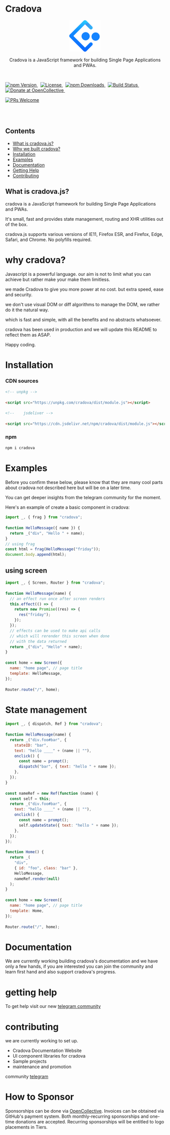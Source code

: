 # Cradova

<center>
<img src="cradova.png" width="100px">

Cradova is a JavaScript framework for building Single Page Applications and PWAs.

</center>
<br>
<p>
	<a href="https://www.npmjs.com/package/cradova">
		<img src="https://img.shields.io/npm/v/cradova.svg" alt="npm Version" />
	</a>&nbsp;
	<a href="https://github.com/cradova/cradova.js/blob/next/LICENSE">
		<img src="https://img.shields.io/npm/l/cradova.svg" alt="License" />
	</a>&nbsp;
	<a href="https://www.npmjs.com/package/cradova">
		<img src="https://img.shields.io/npm/dm/cradova.svg" alt="npm Downloads">
	</a>&nbsp;
	<a href="https://www.npmjs.com/package/cradova">
		<img src="https://img.shields.io/travis/cradova/cradova.js/next.svg?colorB=brightgreen" alt="Build Status">
	</a>
    &nbsp;
	<a href="https://opencollective.com/cradova">
		<img src="https://img.shields.io/opencollective/all/cradova.svg?colorB=brightgreen" alt="Donate at OpenCollective">
	</a>&nbsp;
	
</p>

[![PRs Welcome](https://img.shields.io/badge/PRs-welcome-brightgreen.svg)](https://github.com/cradova/cradova.js/blob/next/contributing.md)

  <br>
  <br>
  
## Contents

- [What is cradova.js?](#what-is-cradova?)
- [Why we built cradova?](#the-?)
- [Installation](#installation)
- [Examples](#examples)
- [Documentation](#documentation)
- [Getting Help](#getting-help)
- [Contributing](#contributing)

## What is cradova.js?

cradova is a JavaScript framework for building Single Page Applications and PWAs.

It's small, fast and provides state management, routing and XHR utilities out of the box.

cradova.js supports various versions of IE11, Firefox ESR, and Firefox,
Edge, Safari, and Chrome. No polyfills required.

# why cradova?

Javascript is a powerful language.
our aim is not to limit what you can achieve but rather make your make them limitless.

we made Cradova to give you more power at no cost.
but extra speed, ease and security.

we don't use visual DOM or diff algorithms to manage the DOM, we rather do it the natural way.

which is fast and simple, with all the benefits and no abstracts whatsoever.

cradova has been used in production and we will update this README to reflect them as ASAP.

Happy coding.

# Installation

### CDN sources

```html
<!-- unpkg -->

<script src="https://unpkg.com/cradova/dist/module.js"></script>

<!--    jsdeliver -->

<script src="https://cdn.jsdelivr.net/npm/cradova/dist/module.js"></script>
```

### npm

```bash
npm i cradova
```

# Examples

Before you confirm these below, please know that they are many cool parts about cradova not described here but will be on a later time.

You can get deeper insights from the telegram community for the moment.

Here's an example of create a basic component in cradova:

```js
import _, { frag } from "cradova";

function HelloMessage({ name }) {
  return _("div", "Hello " + name);
}
// using frag
const html = frag(HelloMessage("friday"));
document.body.append(html);
```

## using screen

```js
import _, { Screen, Router } from "cradova";

function HelloMessage(name) {
  // an effect run once after screen renders
  this.effect(() => {
    return new Promise((res) => {
      res("friday");
    });
  });
  // effects can be used to make api calls
  // which will rerender this screen when done
  // with the data returned
  return _("div", "Hello" + name);
}

const home = new Screen({
  name: "home page", // page title
  template: HelloMessage,
});

Router.route("/", home);
```

# State management

```js
import _, { dispatch, Ref } from "cradova";

function HelloMessage(name) {
  return _("div.foo#bar", {
    stateID: "bar",
    text: "hello ____" + (name || ""),
    onclick() {
      const name = prompt();
      dispatch("bar", { text: "hello " + name });
    },
  });
}

const nameRef = new Ref(function (name) {
  const self = this;
  return _("div.foo#bar", {
    text: "hello ____" + (name || ""),
    onclick() {
      const name = prompt();
      self.updateState({ text: "hello " + name });
    },
  });
});

function Home() {
  return _(
    "div",
    { id: "foo", class: "bar" },
    HelloMessage,
    nameRef.render(null)
  );
}

const home = new Screen({
  name: "home page", // page title
  template: Home,
});

Router.route("/", home);
```

# Documentation

We are currently working building cradova's documentation and we have only a few hands, if you are interested you can join the community and learn first hand and also support cradova's progress.

# getting help

To get help visit our new [telegram community](https://t.me/cradovaframework)

# contributing

we are currently working to set up.

- Cradova Documentation Website
- UI component libraries for cradova
- Sample projects
- maintenance and promotion

community [telegram](https://t.me/cradovaframework)

# How to Sponsor

Sponsorships can be done via [OpenCollective](https://opencollective.com/cradova). Invoices can be obtained via GitHub's payment system. Both monthly-recurring sponsorships and one-time donations are accepted. Recurring sponsorships will be entitled to logo placements in Tiers.
